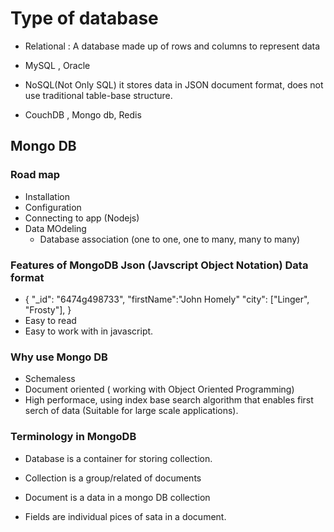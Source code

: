 # Type of database

- Relational : A database made up of rows and columns to represent data
- MySQL , Oracle

- NoSQL(Not Only SQL) it stores data in JSON document format, does not use traditional table-base structure.
- CouchDB , Mongo db, Redis

## Mongo DB

### Road map

- Installation
- Configuration
- Connecting to app (Nodejs)
- Data MOdeling
  - Database association (one to one, one to many, many to many)

### Features of MongoDB Json (Javscript Object Notation) Data format

- {
  "\_id": "6474g498733",
  "firstName":"John Homely"
  "city": ["Linger", "Frosty"],
  }
- Easy to read
- Easy to work with in javascript.

### Why use Mongo DB

- Schemaless
- Document oriented ( working with Object Oriented Programming)
- High performace, using index base search algorithm that enables first serch of data (Suitable for large scale applications).

### Terminology in MongoDB

- Database is a container for storing collection.

- Collection is a group/related of documents

- Document is a data in a mongo DB collection

- Fields are individual pices of sata in a document.
